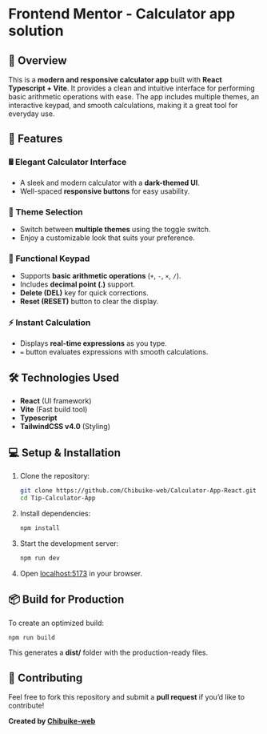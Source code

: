 # Frontend Mentor - Calculator app solution

## 📌 Overview

This is a **modern and responsive calculator app** built with **React Typescript + Vite**. It provides a clean and intuitive interface for performing basic arithmetic operations with ease. The app includes multiple themes, an interactive keypad, and smooth calculations, making it a great tool for everyday use.

## 🚀 Features

### 🖩 Elegant Calculator Interface

- A sleek and modern calculator with a **dark-themed UI**.
- Well-spaced **responsive buttons** for easy usability.

### 🎨 Theme Selection

- Switch between **multiple themes** using the toggle switch.
- Enjoy a customizable look that suits your preference.

### 🔢 Functional Keypad

- Supports **basic arithmetic operations** (`+`, `-`, `×`, `/`).
- Includes **decimal point (.)** support.
- **Delete (DEL)** key for quick corrections.
- **Reset (RESET)** button to clear the display.

### ⚡ Instant Calculation

- Displays **real-time expressions** as you type.
- `=` button evaluates expressions with smooth calculations.

## 🛠️ Technologies Used

- **React** (UI framework)
- **Vite** (Fast build tool)
- **Typescript**
- **TailwindCSS v4.0** (Styling)

## 💻 Setup & Installation

1. Clone the repository:
   ```sh
   git clone https://github.com/Chibuike-web/Calculator-App-React.git
   cd Tip-Calculator-App
   ```
2. Install dependencies:
   ```sh
   npm install
   ```
3. Start the development server:
   ```sh
   npm run dev
   ```
4. Open [localhost:5173](http://localhost:5173) in your browser.

## 📦 Build for Production

To create an optimized build:

```sh
npm run build
```

This generates a **dist/** folder with the production-ready files.

## 🤝 Contributing

Feel free to fork this repository and submit a **pull request** if you’d like to contribute!

**Created by [Chibuike-web](https://github.com/Chibuike-web)**
